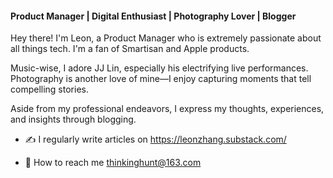 #### **Product Manager | Digital Enthusiast | Photography Lover | Blogger**

Hey there! I'm Leon, a Product Manager who is extremely passionate about all things tech. I'm a fan of Smartisan and Apple products.

Music-wise, I adore JJ Lin, especially his electrifying live performances. Photography is another love of mine—I enjoy capturing moments that tell compelling stories.

Aside from my professional endeavors, I express my thoughts, experiences, and insights through blogging.

- ✍️ I regularly write articles on https://leonzhang.substack.com/

- 📮 How to reach me thinkinghunt@163.com
